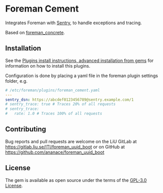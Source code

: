 # Foreman Cement

Integrates Foreman with [Sentry](https://getsentry.com/), to handle exceptions and tracing.

Based on [foreman_concrete](https://github.com/timogoebel/foreman_concrete/).

## Installation

See the [Plugins install instructions, advanced installation from gems](https://theforeman.org/plugins/#2.3AdvancedInstallationfromGems) for information on how to install this plugins.

Configuration is done by placing a yaml file in the foreman plugin settings folder, e.g.
```yaml
# /etc/foreman/plugins/foreman_cement.yaml
---
sentry_dsn: https://abcdef0123456789@sentry.example.com/1
# sentry_trace: true # Traces 20% of all requests
# sentry_trace:
#   rate: 1.0 # Traces 100% of all requests
```

## Contributing

Bug reports and pull requests are welcome on the LiU GitLab at https://gitlab.liu.se/ITI/foreman_uuid_boot or on GitHub at https://github.com/ananace/foreman_uuid_boot

## License

The gem is available as open source under the terms of the [GPL-3.0 License](https://opensource.org/licenses/GPL-3.0).
